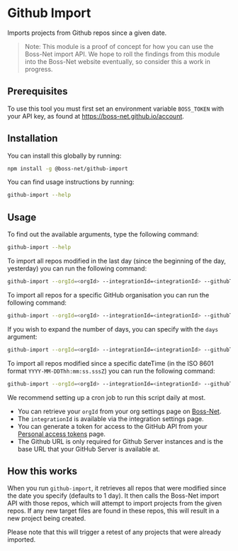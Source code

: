 # Github Import

Imports projects from Github repos since a given date.

> Note: This module is a proof of concept for how you can use the Boss-Net import API. We hope to roll the findings from this module into the Boss-Net website eventually, so consider this a work in progress.

## Prerequisites

To use this tool you must first set an environment variable `BOSS_TOKEN` with
your API key, as found at https://boss-net.github.io/account.

## Installation

You can install this globally by running:

```bash
npm install -g @boss-net/github-import
```

You can find usage instructions by running:

```bash
github-import --help
```

## Usage

To find out the available arguments, type the following command:

```bash
github-import --help
```

To import all repos modified in the last day (since the beginning of the day, yesterday) you can run the following command:

```bash
github-import --orgId=<orgId> --integrationId=<integrationId> --githubToken=<githubToken> --githubUrl=<baseUrl>
```

To import all repos for a specific GitHub organisation you can run the following command:

```bash
github-import --orgId=<orgId> --integrationId=<integrationId> --githubToken=<githubToken> --githubUrl=<baseUrl> --githubOrg=<githubOrgName>
```

If you wish to expand the number of days, you can specify with the `days` argument:

```bash
github-import --orgId=<orgId> --integrationId=<integrationId> --githubToken=<githubToken> --githubUrl=<baseUrl> --days=<number>
```

To import all repos modified since a specific dateTime (in the ISO 8601 format `YYYY-MM-DDThh:mm:ss.sssZ`) you can run the following command:

```bash
github-import --orgId=<orgId> --integrationId=<integrationId> --githubToken=<githubToken> --githubUrl=<baseUrl> --since=<dateTime>
```

We recommend setting up a cron job to run this script daily at most.

- You can retrieve your `orgId` from your org settings page on [Boss-Net](https://boss-net.github.io).
- The `integrationId` is available via the integration settings page.
- You can generate a token for access to the GitHub API from your [Personal access tokens](https://github.com/settings/tokens) page.
- The Github URL is only required for Github Server instances and is the base URL that your GitHub Server is available at.

## How this works

When you run `github-import`, it retrieves all repos that were modified since the date you specify (defaults to 1 day). It then calls the Boss-Net import API with those repos, which will attempt to import projects from the given repos. If any new target files are found in these repos, this will result in a new project being created.

Please note that this will trigger a retest of any projects that were already imported.
